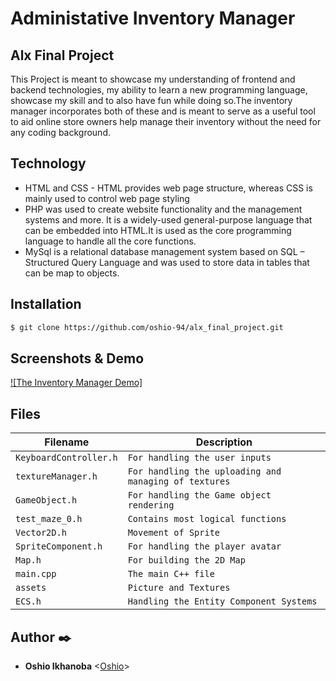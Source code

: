 # Administative Inventory Manager

## Alx Final Project 

This Project is meant to showcase my understanding of frontend and backend technologies, my ability to learn a new  programming language, showcase my skill and to also have fun while doing so.The inventory manager incorporates both of these and is meant to serve as a useful tool to aid online store owners help manage their inventory without the need for any coding background.

## Technology
* HTML and CSS - HTML provides web page structure, whereas CSS is mainly used to control web page styling 
* PHP was used to create website functionality and the management systems and more. It is a widely-used general-purpose language that can be embedded into HTML.It is used as the core programming language to handle all the core functions.
* MySql is a relational database management system based on SQL – Structured Query Language and was used to store data in tables that can be map to objects. 

## Installation
```sh
$ git clone https://github.com/oshio-94/alx_final_project.git
```
## Screenshots & Demo
[![The Inventory Manager Demo]](https://youtu.be/4LFtZJnbL8E)

## Files

| Filename | Description |
| -------- | ----------- |
| `KeyboardController.h` | `For handling the user inputs` |
| `textureManager.h` | `For handling the uploading and managing of textures` |
| `GameObject.h` | `For handling the Game object rendering` |
| `test_maze_0.h` | `Contains most logical functions` |
| `Vector2D.h` | `Movement of Sprite` |
| `SpriteComponent.h` | `For handling the player avatar` |
| `Map.h` | `For building the 2D Map` |
| `main.cpp` | `The main C++ file` |
| `assets` | `Picture and Textures` |
| `ECS.h` | `Handling the Entity Component Systems` |

## Author :black_nib:

- **Oshio Ikhanoba** <[Oshio](https://github.com/oshio-94)>